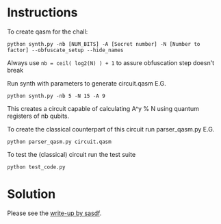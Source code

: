 # Instructions

To create qasm for the chall:

```
python synth.py -nb [NUM_BITS] -A [Secret number] -N [Number to factor] --obfuscate_setup --hide_names
```

Always use `nb = ceil( log2(N) ) + 1` to assure obfuscation step doesn't break


Run synth with parameters to generate circuit.qasm
E.G.

```
python synth.py -nb 5 -N 15 -A 9
```

This creates a circuit capable of calculating A^y % N using quantum registers
of nb qubits.

To create the classical counterpart of this circuit run parser_qasm.py
E.G.

```
python parser_qasm.py circuit.qasm
```

To test the (classical) circuit run the test suite

```
python test_code.py
```


# Solution

Please see the [write-up by sasdf](https://sasdf.github.io/ctf/writeup/2018/pwn2win/rev/back_to_bletchley_park/).
